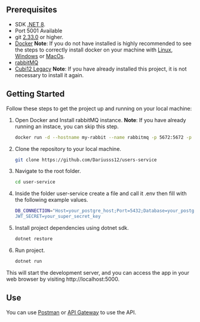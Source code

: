 ## Prerequisites

- SDK [.NET 8](https://dotnet.microsoft.com/es-es/download/dotnet/8.0).
- Port 5001 Available
- git [2.33.0](https://git-scm.com/downloads) or higher.
- [Docker](https://www.docker.com/) **Note**: If you do not have installed is highly recommended to see the steps to correctly install docker on your machine with [Linux](https://docs.docker.com/desktop/install/linux-install/), [Windows](https://docs.docker.com/desktop/install/windows-install/) or [MacOs](https://docs.docker.com/desktop/install/mac-install/).
- [rabbitMQ](https://www.rabbitmq.com/docs/download)
- [Cubi12 Legacy](https://github.com/Dizkm8/cubi12-api) **Note**: If you have already installed this project, it is not necessary to install it again.

## Getting Started

Follow these steps to get the project up and running on your local machine:

1. Open Docker and Install rabbitMQ instance.
     **Note**: If you have already running an instace, you can skip this step.
     ```bash
     docker run -d --hostname my-rabbit --name rabbitmq -p 5672:5672 -p 15672:15672 rabbitmq:3-management
     ```    

3. Clone the repository to your local machine.
     ```bash
     git clone https://github.com/Dariusss12/users-service
     ```

4. Navigate to the root folder.
     ```bash
     cd user-service
     ```
   
5. Inside the folder user-service create a file and call it .env then fill with the following example values.
      ```bash
      DB_CONNECTION="Host=your_postgre_host;Port=5432;Database=your_postgre_database;Username=your_postgre_user;Password=your_postgre_password
      JWT_SECRET=your_super_secret_key
      ```
    
6. Install project dependencies using dotnet sdk.
     ```bash
     dotnet restore
     ```
7. Run project.
      ```bash
      dotnet run
      ```

This will start the development server, and you can access the app in your web browser by visiting http://localhost:5000.

## Use

You can use [Postman](https://www.postman.com/) or [API Gateway](https://github.com/Dariusss12/api-gateway) to use the API.

